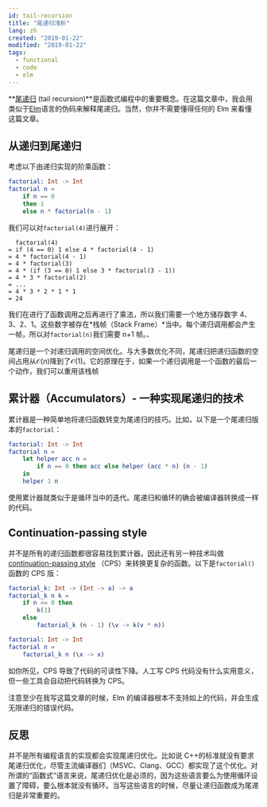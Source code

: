 ```yaml
---
id: tail-recursion
title: "尾递归浅析"
lang: zh
created: "2019-01-22"
modified: "2019-01-22"
tags:
  - functional
  - code
  - elm
---
```


**[尾递归](https://zh.wikipedia.org/wiki/%E5%B0%BE%E8%B0%83%E7%94%A8) (tail recursion)**是函数式编程中的重要概念。在这篇文章中，我会用类似于[Elm](https://elm-lang.org/)语言的伪码来解释尾递归。当然，你并不需要懂得任何的 Elm 来看懂这篇文章。

## 从递归到尾递归

考虑以下由递归实现的阶乘函数：

```elm
factorial: Int -> Int
factorial n =
    if n == 0
    then 1
    else n * factorial(n - 1)
```

我们可以对`factorial(4)`进行展开：

```
  factorial(4)
= if (4 == 0) 1 else 4 * factorial(4 - 1)
= 4 * factorial(4 - 1)
= 4 * factorial(3)
= 4 * (if (3 == 0) 1 else 3 * factorial(3 - 1))
= 4 * 3 * factorial(2)
= ...
= 4 * 3 * 2 * 1 * 1
= 24
```

我们在进行了函数调用之后再进行了乘法，所以我们需要一个地方储存数字 4、3、2、1。这些数字被存在*栈帧（Stack Frame）*当中。每个递归调用都会产生一帧，所以对`factorial(n)`我们需要 n+1 帧。、

尾递归是一个对递归调用的空间优化。与大多数优化不同，尾递归把递归函数的空间占用从$\mathcal{O}(n)$降到了$\mathcal{O}(1)$。它的原理在于，如果一个递归调用是一个函数的最后一个动作，我们可以重用该栈帧

## 累计器（Accumulators）- 一种实现尾递归的技术

累计器是一种简单地将递归函数转变为尾递归的技巧。比如，以下是一个尾递归版本的`factorial`：

```elm
factorial: Int -> Int
factorial n =
    let helper acc n =
        if n == 0 then acc else helper (acc * n) (n - 1)
    in
    helper 1 n
```

使用累计器就类似于是循环当中的迭代。尾递归和循环的确会被编译器转换成一样的代码。

## Continuation-passing style

并不是所有的递归函数都很容易找到累计器。因此还有另一种技术叫做[continuation-passing style](https://en.wikipedia.org/wiki/Continuation-passing_style) （CPS）来转换更复杂的函数。以下是`factorial()`函数的 CPS 版：

```elm
factorial_k: Int -> (Int -> a) -> a
factorial_k n k =
    if n <= 0 then
        k(1)
    else
        factorial_k (n - 1) (\v -> k(v * n))

factorial: Int -> Int
factorial n =
    factorial_k n (\x -> x)
```

如你所见，CPS 导致了代码的可读性下降。人工写 CPS 代码没有什么实用意义，但一些工具会自动把代码转换为 CPS。

注意至少在我写这篇文章的时候，Elm 的编译器根本不支持如上的代码，并会生成无限递归的错误代码。

## 反思

并不是所有编程语言的实现都会实现尾递归优化。比如说 C++的标准就没有要求尾递归优化，尽管主流编译器们（MSVC、Clang、GCC）都实现了这个优化。对所谓的“函数式”语言来说，尾递归优化是必须的，因为这些语言要么为使用循环设置了障碍，要么根本就没有循环。当写这些语言的时候，尽量让递归函数成为尾递归是非常重要的。
